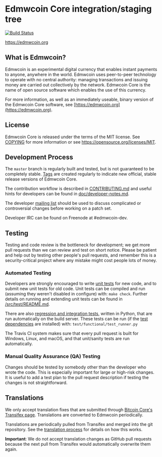 Edmwcoin Core integration/staging tree
=====================================

[![Build Status](https://travis-ci.org/edmwcoin-project/edmwcoin.svg?branch=master)](https://travis-ci.org/edmwcoin-project/edmwcoin)

https://edmwcoin.org

What is Edmwcoin?
----------------

Edmwcoin is an experimental digital currency that enables instant payments to
anyone, anywhere in the world. Edmwcoin uses peer-to-peer technology to operate
with no central authority: managing transactions and issuing money are carried
out collectively by the network. Edmwcoin Core is the name of open source
software which enables the use of this currency.

For more information, as well as an immediately useable, binary version of
the Edmwcoin Core software, see [https://edmwcoin.org](https://edmwcoin.org).

License
-------

Edmwcoin Core is released under the terms of the MIT license. See [COPYING](COPYING) for more
information or see https://opensource.org/licenses/MIT.

Development Process
-------------------

The `master` branch is regularly built and tested, but is not guaranteed to be
completely stable. [Tags](https://github.com/edmwcoin-project/edmwcoin/tags) are created
regularly to indicate new official, stable release versions of Edmwcoin Core.

The contribution workflow is described in [CONTRIBUTING.md](CONTRIBUTING.md)
and useful hints for developers can be found in [doc/developer-notes.md](doc/developer-notes.md).

The developer [mailing list](https://groups.google.com/forum/#!forum/edmwcoin-dev)
should be used to discuss complicated or controversial changes before working
on a patch set.

Developer IRC can be found on Freenode at #edmwcoin-dev.

Testing
-------

Testing and code review is the bottleneck for development; we get more pull
requests than we can review and test on short notice. Please be patient and help out by testing
other people's pull requests, and remember this is a security-critical project where any mistake might cost people
lots of money.

### Automated Testing

Developers are strongly encouraged to write [unit tests](src/test/README.md) for new code, and to
submit new unit tests for old code. Unit tests can be compiled and run
(assuming they weren't disabled in configure) with: `make check`. Further details on running
and extending unit tests can be found in [/src/test/README.md](/src/test/README.md).

There are also [regression and integration tests](/test), written
in Python, that are run automatically on the build server.
These tests can be run (if the [test dependencies](/test) are installed) with: `test/functional/test_runner.py`

The Travis CI system makes sure that every pull request is built for Windows, Linux, and macOS, and that unit/sanity tests are run automatically.

### Manual Quality Assurance (QA) Testing

Changes should be tested by somebody other than the developer who wrote the
code. This is especially important for large or high-risk changes. It is useful
to add a test plan to the pull request description if testing the changes is
not straightforward.

Translations
------------

We only accept translation fixes that are submitted through [Bitcoin Core's Transifex page](https://www.transifex.com/projects/p/bitcoin/).
Translations are converted to Edmwcoin periodically.

Translations are periodically pulled from Transifex and merged into the git repository. See the
[translation process](doc/translation_process.md) for details on how this works.

**Important**: We do not accept translation changes as GitHub pull requests because the next
pull from Transifex would automatically overwrite them again.
